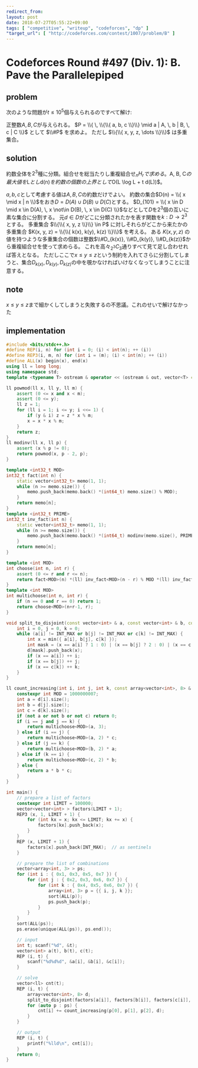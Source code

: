 ```yaml
---
redirect_from:
layout: post
date: 2018-07-27T05:55:22+09:00
tags: [ "competitive", "writeup", "codeforces", "dp" ]
"target_url": [ "http://codeforces.com/contest/1007/problem/B" ]
---
```


# Codeforces Round #497 (Div. 1): B. Pave the Parallelepiped

<!-- {% raw %} -->

## problem

次のような問題が$t \le 10^5$個与えられるのですべて解け:

正整数$A, B, C$が与えられる。
$P = \\{ \, \\{\\{ a, b, c \\}\\} \mid a | A, \, b | B, \, c | C \\}$ として $\\#P$ を求めよ。
ただし $\\{\\{ x, y, z, \dots \\}\\}$ は多重集合。

## solution

約数全体を$2^3$種に分類。組合せを総当たりし重複組合せ<span>${}_nH_r$</span>$で求める。$A, B, C$の最大値を$L$とし$d(n)$を約数の個数の上界として$O(L \log L + t d(L))$。

$a, b, c$として考慮する値は$A, B, C$の約数だけでよい。
約数の集合$D(n) = \\{ x \mid x | n \\}$をおき$D = D(A) \cup D(B) \cup D(C)$とする。
<span>$D_{101} = \\{ x \in D \mid x \in D(A), \, x \not\in D(B), \, x \in D(C) \\}$</span>などとして$D$を$2^3$個の互いに素な集合に分割する。
元$d \in D$がどこに分類されたかを表す関数を$k : D \to 2^3$とする。
多重集合 $\\{\\{ x, y, z \\}\\} \in P$ に対しそれらがどこから来たかの多重集合 $K(x, y, z) = \\{\\{ k(x), k(y), k(z) \\}\\}$ を考える。
ある $K(x, y, z)$ の値を持つような多重集合の個数は整数<span>$\\#D_{k(x)}, \\#D_{k(y)}, \\#D_{k(z)}$</span>から重複組合せを使って求めらる。
これを高々<span>${}_{2^3}C_3$</span>通りすべて見て足し合わせれば答えとなる。
ただしここで$x \le y \le z$という制約を入れてさらに分割してしまうと、集合<span>$D_{k(x)}, D_{k(y)}, D_{k(z)}$</span>の中を覗かなければいけなくなってしまうことに注意する。

## note

$x \le y \le z$まで細かくしてしまうと失敗するの不思議。これのせいで解けなかった

## implementation

``` c++
#include <bits/stdc++.h>
#define REP(i, n) for (int i = 0; (i) < int(n); ++ (i))
#define REP3(i, m, n) for (int i = (m); (i) < int(n); ++ (i))
#define ALL(x) begin(x), end(x)
using ll = long long;
using namespace std;
template <typename T> ostream & operator << (ostream & out, vector<T> const & xs) { REP (i, int(xs.size()) - 1) out << xs[i] << ' '; if (not xs.empty()) out << xs.back(); return out; }

ll powmod(ll x, ll y, ll m) {
    assert (0 <= x and x < m);
    assert (0 <= y);
    ll z = 1;
    for (ll i = 1; i <= y; i <<= 1) {
        if (y & i) z = z * x % m;
        x = x * x % m;
    }
    return z;
}
ll modinv(ll x, ll p) {
    assert (x % p != 0);
    return powmod(x, p - 2, p);
}

template <int32_t MOD>
int32_t fact(int n) {
    static vector<int32_t> memo(1, 1);
    while (n >= memo.size()) {
        memo.push_back(memo.back() *(int64_t) memo.size() % MOD);
    }
    return memo[n];
}
template <int32_t PRIME>
int32_t inv_fact(int n) {
    static vector<int32_t> memo(1, 1);
    while (n >= memo.size()) {
        memo.push_back(memo.back() *(int64_t) modinv(memo.size(), PRIME) % PRIME);
    }
    return memo[n];
}

template <int MOD>
int choose(int n, int r) {
    assert (0 <= r and r <= n);
    return fact<MOD>(n) *(ll) inv_fact<MOD>(n - r) % MOD *(ll) inv_fact<MOD>(r) % MOD;
}
template <int MOD>
int multichoose(int n, int r) {
    if (n == 0 and r == 0) return 1;
    return choose<MOD>(n+r-1, r);
}

void split_to_disjoint(const vector<int> & a, const vector<int> & b, const vector<int> & c, array<vector<int>, 8> & d) {
    int i = 0, j = 0, k = 0;
    while (a[i] != INT_MAX or b[j] != INT_MAX or c[k] != INT_MAX) {
        int x = min({ a[i], b[j], c[k] });
        int mask = (x == a[i] ? 1 : 0) | (x == b[j] ? 2 : 0) | (x == c[k] ? 4 : 0);
        d[mask].push_back(x);
        if (x == a[i]) ++ i;
        if (x == b[j]) ++ j;
        if (x == c[k]) ++ k;
    }
}

ll count_increasing(int i, int j, int k, const array<vector<int>, 8> & d) {
    constexpr int MOD = 1000000007;
    int a = d[i].size();
    int b = d[j].size();
    int c = d[k].size();
    if (not a or not b or not c) return 0;
    if (i == j and j == k) {
        return multichoose<MOD>(a, 3);
    } else if (i == j) {
        return multichoose<MOD>(a, 2) * c;
    } else if (j == k) {
        return multichoose<MOD>(b, 2) * a;
    } else if (k == i) {
        return multichoose<MOD>(c, 2) * b;
    } else {
        return a * b * c;
    }
}

int main() {
    // prepare a list of factors
    constexpr int LIMIT = 100000;
    vector<vector<int> > factors(LIMIT + 1);
    REP3 (x, 1, LIMIT + 1) {
        for (int kx = x; kx <= LIMIT; kx += x) {
            factors[kx].push_back(x);
        }
    }
    REP (x, LIMIT + 1) {
        factors[x].push_back(INT_MAX);  // as sentinels
    }

    // prepare the list of combinations
    vector<array<int, 3> > ps;
    for (int i : { 0x1, 0x3, 0x5, 0x7 }) {
        for (int j : { 0x2, 0x3, 0x6, 0x7 }) {
            for (int k : { 0x4, 0x5, 0x6, 0x7 }) {
                array<int, 3> p = {{ i, j, k }};
                sort(ALL(p));
                ps.push_back(p);
            }
        }
    }
    sort(ALL(ps));
    ps.erase(unique(ALL(ps)), ps.end());

    // input
    int t; scanf("%d", &t);
    vector<int> a(t), b(t), c(t);
    REP (i, t) {
        scanf("%d%d%d", &a[i], &b[i], &c[i]);
    }

    // solve
    vector<ll> cnt(t);
    REP (i, t) {
        array<vector<int>, 8> d;
        split_to_disjoint(factors[a[i]], factors[b[i]], factors[c[i]], d);
        for (auto p : ps) {
            cnt[i] += count_increasing(p[0], p[1], p[2], d);
        }
    }

    // output
    REP (i, t) {
        printf("%lld\n", cnt[i]);
    }
    return 0;
}
```

<!-- {% endraw %} -->
